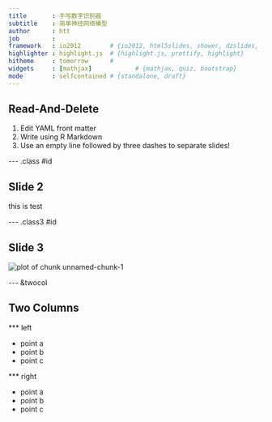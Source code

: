 ```yaml
---
title       : 手写数字识别器
subtitle    : 简单神经网络模型
author      : htt
job         : 
framework   : io2012        # {io2012, html5slides, shower, dzslides, ...}
highlighter : highlight.js  # {highlight.js, prettify, highlight}
hitheme     : tomorrow      # 
widgets     : [mathjax]            # {mathjax, quiz, bootstrap}
mode        : selfcontained # {standalone, draft}
---
```


## Read-And-Delete

1. Edit YAML front matter
2. Write using R Markdown
3. Use an empty line followed by three dashes to separate slides!

--- .class #id 

## Slide 2




this is test

--- .class3 #id 

## Slide 3

![plot of chunk unnamed-chunk-1](assets/fig/unnamed-chunk-1-1.png) 


--- &twocol

## Two Columns

*** left

- point a
- point b
- point c

*** right

- point a
- point b
- point c
